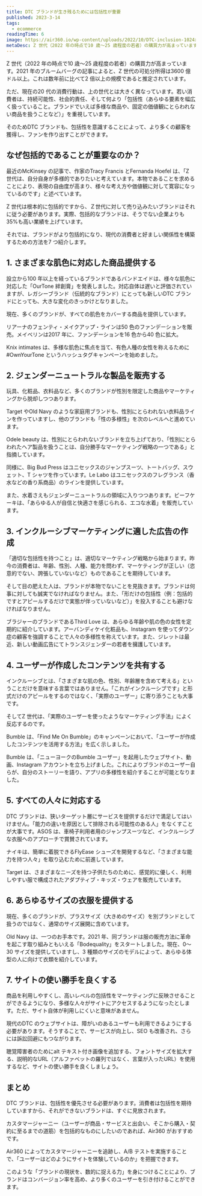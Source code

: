 ```yaml
---
title: DTC ブランドが生き残るためには包括性が重要
published: 2023-3-14
tags: 
  - ecommerce
readingTime: 6
image: https://air360.io/wp-content/uploads/2022/10/DTC-inclusion-1024x607.webp
metaDesc: Z 世代（2022 年の時点で10 歳～25 歳程度の若者）の購買力が高まっています。2021 年のブルームバーグの記事によると、Z 世代の可処分所得は3600 億ドル以上。これは数年前に比べて2 倍以上の規模であると推定されています。
---
```


Z 世代（2022 年の時点で10 歳～25 歳程度の若者）の購買力が高まっています。2021 年のブルームバーグの記事によると、Z 世代の可処分所得は3600 億ドル以上。これは数年前に比べて2 倍以上の規模であると推定されています。

ただ、現在の20 代の消費行動は、上の世代とは大きく異なっています。若い消費者は、持続可能性、社会的責任、そして何より「包括性（あらゆる要素を幅広く扱っていること。ブランドでいえば多様な商品や、固定の価値観にとらわれない商品を扱うことなど）」を重視しています。

そのためDTC ブランドも、包括性を意識することによって、より多くの顧客を獲得し、ファンを作り出すことができます。

## なぜ包括的であることが重要なのか？
最近のMcKinsey の記事で、作家のTracy Francis とFernanda Hoefel は、「Z 世代は、自分自身が多様的でありたいと考えています。本物であることを求めることにより、表現の自由度が高まり、様々な考え方や価値観に対して寛容になっているのです」と述べています。

Z 世代は根本的に包括的ですから、Ｚ世代に対して売り込みたいブランドはそれに従う必要があります。実際、包括的なブランドは、そうでない企業よりも35%も高い業績を上げています。

それでは、ブランドがより包括的になり、現代の消費者と好ましい関係性を構築するための方法を7 つ紹介します。

## 1. さまざまな肌色に対応した商品提供する
設立から100 年以上を経っているブランドであるバンドエイドは、様々な肌色に対応した「OurTone 絆創膏」を発表しました。対応自体は遅いと評価されていますが、レガシーブランド（伝統的なブランド）にとっても新しいDTC ブランドにとっても、大きな変化のきっかけとなりました。

現在、多くのブランドが、すべての肌色をカバーする商品を提供しています。

リアーナのフェンティ・メイクアップ・ラインは50 色のファンデーションを販売。メイベリンは2017 年に、ファンデーションを16 色から40 色に拡大。

Knix intimates は、多様な肌色に焦点を当て、有色人種の女性を称えるために#OwnYourTone というハッシュタグキャンペーンを始めました。

## 2. ジェンダーニュートラルな製品を販売する
玩具、化粧品、衣料品など、多くのブランドが性別を限定した商品やマーケティングから脱却しつつあります。

Target やOld Navy のような家庭用ブランドも、性別にとらわれない衣料品ラインを作っていますし、他のブランドも「性の多様性」を次のレベルへと進めています。

Odele beauty は、性別にとらわれないブランドを立ち上げており、「性別にとらわれたヘア製品を扱うことは、自分勝手なマーケティング戦略の一つである」と指摘しています。

同様に、Big Bud Press はユニセックスのジャンプスーツ、トートバッグ、スウェット、T シャツを作っています。Le Labo はユニセックスのフレグランス（香水などの香り系商品）のラインを提供しています。

また、水着さえもジェンダーニュートラルの領域に入りつつあります。ビーフケーキは、「あらゆる人が自信と快適さを感じられる、エコな水着」を販売しています。

## 3. インクルーシブマーケティングに適した広告の作成
「適切な包括性を持つこと」は、適切なマーケティング戦略から始まります。昨今の消費者は、年齢、性別、人種、能力を問わず、マーケティングが正しい（恣意的でない、誇張していないなど）ものであることを期待しています。

そして目の肥えた人は、ブランドが本物でないことを見抜きます。ブランドは何事に対しても誠実でなければなりません。また、「形だけの包括性（例：包括的ですとアピールするだけで実態が伴っていないなど）」を投入することも避けなければなりません。

ブラジャーのブランドであるThird Love は、あらゆる年齢や肌の色の女性を定期的に紹介しています。アーバンディケイ化粧品も、Instagram を使ってダウン症の顧客を強調することで人々の多様性を称えています。また、ジレットは最近、新しい動画広告にてトランスジェンダーの若者を擁護しています。

## 4. ユーザーが作成したコンテンツを共有する
インクルーシブとは、「さまざまな肌の色、性別、年齢層を含めて考える」ということだけを意味する言葉ではありません。「これがインクルーシブです」と形式だけのアピールをするのではなく、「実際のユーザー」に寄り添うことも大事です。

そしてZ 世代は、「実際のユーザーを使ったようなマーケティング手法」によく反応するのです。

Bumble は、「Find Me On Bumble」のキャンペーンにおいて、「ユーザーが作成したコンテンツを活用する方法」を広く示しました。

Bumble は、「ニューヨークのBumble ユーザー」を起用したウェブサイト、動画、Instagram アカウントを立ち上げました。これによりブランドのユーザー自らが、自分のストーリーを語り、アプリの多様性を紹介することが可能となりました。

## 5. すべての人々に対応する
DTC ブランドは、狭いターゲット層にサービスを提供するだけで満足してはいけません。「能力の違いを原因として排除される可能性のある人」をなくすことが大事です。ASOS は、車椅子利用者用のジャンプスーツなど、インクルーシブな衣服へのアプローチで賞賛されています。

ナイキは、簡単に着脱できるFlyEase シューズを開発するなど、「さまざまな能力を持つ人々」を取り込むために前進しています。

Target は、さまざまなニーズを持つ子供たちのために、感覚的に優しく、利用しやすい服で構成されたアダプティブ・キッズ・ウェアを販売しています。

## 6. あらゆるサイズの衣服を提供する
現在、多くのブランドが、プラスサイズ（大きめのサイズ）を別ブランドとして扱うのではなく、通常のサイズ展開に含めています。

Old Navy は、一つのお手本です。2021 年、同ブランドは服の販売方法に革命を起こす取り組みともいえる「Bodequality」をスタートしました。現在、0～30 サイズを提供していますし、3 種類のサイズのモデルによって、あらゆる体型の人に向けて衣類を紹介しています。

## 7. サイトの使い勝手を良くする
商品を利用しやすくし、高いレベルの包括性をマーケティングに反映させることができるようになり、多様な人々がサイトにアクセスするようになったとします。ただ、サイト自体が利用しにくいと意味があません。

現代のDTC のウェブサイトは、障がいのあるユーザーも利用できるようにする必要があります。そうすることで、サービスが向上し、SEO も改善され、さらには訴訟回避にもつながります。

聴覚障害者のためにalt テキスト付き画像を追加する、フォントサイズを拡大する、説明的なURL（アルファベットの羅列ではなく、言葉が入ったURL）を使用するなど、サイトの使い勝手を良くしましょう。

## まとめ
DTC ブランドは、包括性を優先させる必要があります。消費者は包括性を期待していますから、それができないブランドは、すぐに見放されます。

カスタマージャーニー（ユーザーが商品・サービスと出会い、そこから購入・契約に至るまでの道筋）を包括的なものにしたいのであれば、Air360 がおすすめです。

Air360 によってカスタマージャーニーを追跡し、A/B テストを実施することで、「ユーザーはどのようにサイトを体験しているのか」を把握できます。

このような「ブランドの現状を、数的に捉える力」を身につけることにより、ブランドはコンバージョン率を高め、より多くのユーザーを引き付けることができます。
